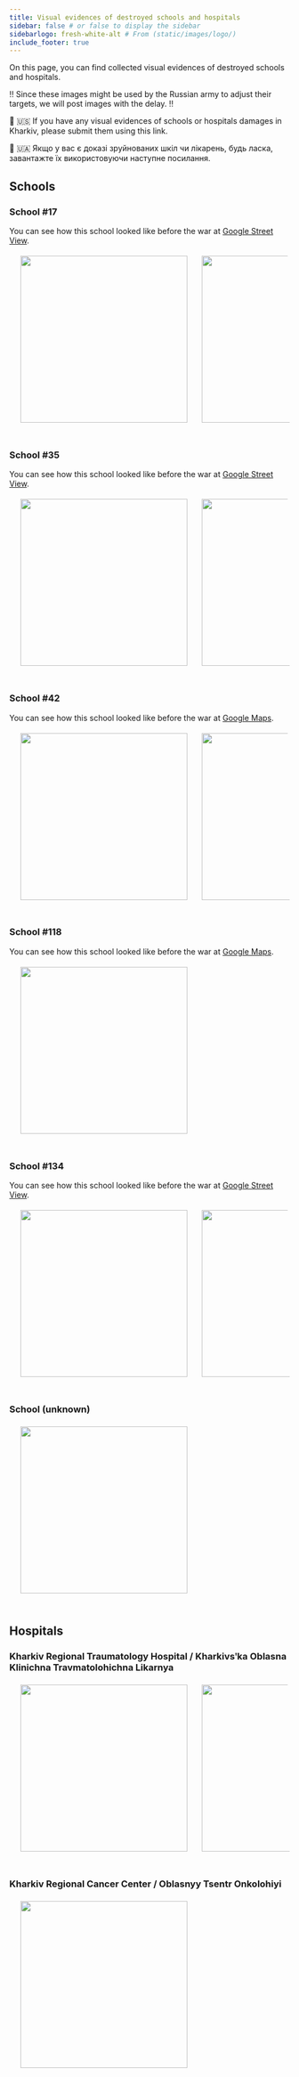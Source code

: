 ```yaml
---
title: Visual evidences of destroyed schools and hospitals
sidebar: false # or false to display the sidebar
sidebarlogo: fresh-white-alt # From (static/images/logo/)
include_footer: true
---
```


<style>
.scroll-container{
  overflow: auto;
  white-space: nowrap;
  padding: 5px 70px 5px 20px;
  background: transparent;
  height: 320px;
  border-radius:15px;
}

.gridscroll{
  display:inline-block;
}

.gridscroll img {
  height: 300px;
  width: auto;
  margin-right:22px;
}
</style>

On this page, you can find collected visual evidences of destroyed schools and hospitals.

‼️ Since these images might be used by the Russian army to adjust their targets, we will post images with the delay. ‼️

📣 🇺🇸  If you have any visual evidences of schools or hospitals damages in Kharkiv, please submit them using this link.

📣 🇺🇦 Якщо у вас є доказі зруйнованих шкіл чи лікарень, будь ласка, завантажте їх використовуючи наступне посилання.


## Schools

### School #17

You can see how this school looked like before the war at [Google Street View](https://www.google.com/maps/@50.0208592,36.3321338,3a,75y,220.94h,96.53t/data=!3m7!1e1!3m5!1s9cEt5ijzd9FHBF-Vcbk9Kg!2e0!6shttps:%2F%2Fstreetviewpixels-pa.googleapis.com%2Fv1%2Fthumbnail%3Fpanoid%3D9cEt5ijzd9FHBF-Vcbk9Kg%26cb_client%3Dmaps_sv.tactile.gps%26w%3D203%26h%3D100%26yaw%3D167.57521%26pitch%3D0%26thumbfov%3D100!7i13312!8i6656).

<div class="scroll-container">
  <div class="gridscroll">
    <!-- PLACE YOUR IMG URL HERE -->
      <img src="/images/schools/17/1.jpg">
      <img src="/images/schools/17/2.jpg">
      <img src="/images/schools/17/3.jpg">
      <img src="/images/schools/17/4.jpg">
      <img src="/images/schools/17/5.jpg">
      <img src="/images/schools/17/6.jpg">
      <img src="/images/schools/17/7.jpg">
  </div>
</div>

### School #35

You can see how this school looked like before the war at [Google Street View](https://www.google.com/maps/@49.9362854,36.251813,3a,75y,204.55h,98.67t/data=!3m7!1e1!3m5!1sRQ1m3gH3bXOeO_vqvF01CQ!2e0!6shttps:%2F%2Fstreetviewpixels-pa.googleapis.com%2Fv1%2Fthumbnail%3Fpanoid%3DRQ1m3gH3bXOeO_vqvF01CQ%26cb_client%3Dmaps_sv.tactile.gps%26w%3D203%26h%3D100%26yaw%3D48.08628%26pitch%3D0%26thumbfov%3D100!7i13312!8i6656).

<div class="scroll-container">
  <div class="gridscroll">
    <!-- PLACE YOUR IMG URL HERE -->
      <img src="/images/schools/35/1.jpg">
      <img src="/images/schools/35/2.jpg">
      <img src="/images/schools/35/3.jpg">
      <img src="/images/schools/35/4.jpg">
      <img src="/images/schools/35/5.jpg">
      <img src="/images/schools/35/6.jpg">
      <img src="/images/schools/35/7.jpg">
      <img src="/images/schools/35/8.jpg">
      <img src="/images/schools/35/9.jpg">
      <img src="/images/schools/35/10.jpg">
      <img src="/images/schools/35/11.jpg">
      <img src="/images/schools/35/12.jpg">
  </div>
</div>

### School #42

You can see how this school looked like before the war at [Google Maps](https://goo.gl/maps/FtAhL7thXAh5ma3aA).

<div class="scroll-container">
  <div class="gridscroll">
    <!-- PLACE YOUR IMG URL HERE -->
      <img src="/images/schools/42/1.jpg">
      <img src="/images/schools/42/2.jpg">
      <img src="/images/schools/42/3.jpg">
      <img src="/images/schools/42/4.jpg">
  </div>
</div>

### School #118

You can see how this school looked like before the war at [Google Maps](https://goo.gl/maps/7exrGEVjifajcxN4A).

<div class="scroll-container">
  <div class="gridscroll">
    <!-- PLACE YOUR IMG URL HERE -->
      <img src="/images/schools/118/1.jpg">
  </div>
</div>

### School #134

You can see how this school looked like before the war at [Google Street View](https://www.google.com/maps/@50.0208592,36.3321338,3a,75y,220.94h,96.53t/data=!3m7!1e1!3m5!1s9cEt5ijzd9FHBF-Vcbk9Kg!2e0!6shttps:%2F%2Fstreetviewpixels-pa.googleapis.com%2Fv1%2Fthumbnail%3Fpanoid%3D9cEt5ijzd9FHBF-Vcbk9Kg%26cb_client%3Dmaps_sv.tactile.gps%26w%3D203%26h%3D100%26yaw%3D167.57521%26pitch%3D0%26thumbfov%3D100!7i13312!8i6656).

<div class="scroll-container">
  <div class="gridscroll">
    <!-- PLACE YOUR IMG URL HERE -->
      <img src="/images/schools/134/1.jpg">
      <img src="/images/schools/134/2.jpg">
      <img src="/images/schools/134/3.jpg">
      <img src="/images/schools/134/4.jpg">
  </div>
</div>

### School (unknown)

<div class="scroll-container">
  <div class="gridscroll">
    <!-- PLACE YOUR IMG URL HERE -->
      <img src="/images/schools/unknown/1.jpg">
  </div>
</div>

## Hospitals

### Kharkiv Regional Traumatology Hospital / Kharkivsʹka Oblasna Klinichna Travmatolohichna Likarnya

<div class="scroll-container">
  <div class="gridscroll">
    <!-- PLACE YOUR IMG URL HERE -->
      <img src="/images/hospitals/oblasnaya_travmotologicheskaya_bolnitsa/1.jpg">
      <img src="/images/hospitals/oblasnaya_travmotologicheskaya_bolnitsa/2.jpg">
  </div>
</div>

### Kharkiv Regional Cancer Center / Oblasnyy Tsentr Onkolohiyi

<div class="scroll-container">
  <div class="gridscroll">
    <!-- PLACE YOUR IMG URL HERE -->
      <img src="/images/hospitals/oblasnyy_tsentr_onkolohiyi/1.jpg">
  </div>
</div>
